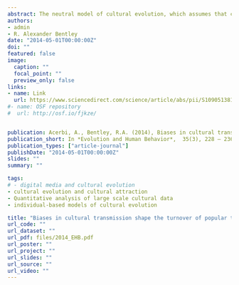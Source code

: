 ```yaml
---
abstract: The neutral model of cultural evolution, which assumes that copying is unbiased, provides precise predictions regarding frequency distributions of traits and the turnover within a popularity-ranked list. Here we study turnover in ranked lists and identify where the turnover departs from neutral model predictions to detect transmission biases in three different domains&#58; color terms usage in English language 20th century books, popularity of early (1880–1930) and recent (1960–2010) USA baby names, and musical preferences of users of the Web site Last.fm. To help characterize the type of transmission bias, we modify the neutral model to include a content-based bias and two context-based biases (conformity and anti-conformity). How these modified models match real data helps us to infer, from population scale observations, when cultural transmission is biased, and, to some extent, what kind of biases are operating at individual level.
authors:
- admin
- R. Alexander Bentley
date: "2014-05-01T00:00:00Z"
doi: ""
featured: false
image:
  caption: ""
  focal_point: ""
  preview_only: false
links:
- name: Link
  url: https://www.sciencedirect.com/science/article/abs/pii/S1090513814000233
#- name: OSF repository
#  url: http://osf.io/fjkze/


publication: Acerbi, A., Bentley, R.A. (2014), Biases in cultural transmission shape the turnover of popular traits, *Evolution and Human Behavior*, 35(3), 228 – 236
publication_short: In *Evolution and Human Behavior*,  35(3), 228 – 236
publication_types: ["article-journal"]
publishDate: "2014-05-01T00:00:00Z"
slides: ""
summary: ""

tags:
# - digital media and cultural evolution
- cultural evolution and cultural attraction 
- Quantitative analysis of large scale cultural data
- individual-based models of cultural evolution

title: "Biases in cultural transmission shape the turnover of popular traits"
url_code: ""
url_dataset: ""
url_pdf: files/2014_EHB.pdf
url_poster: ""
url_project: ""
url_slides: ""
url_source: ""
url_video: ""
---
```

<script id="altmetric-embed-js" type="text/javascript"
src='https://d1bxh8uas1mnw7.cloudfront.net/assets/embed.js'></script>

<div data-badge-details="right" data-badge-type="donut" data-doi="10.1016/j.evolhumbehav.2014.02.003" data-hide-no-mentions="true" class="altmetric-embed"></div>